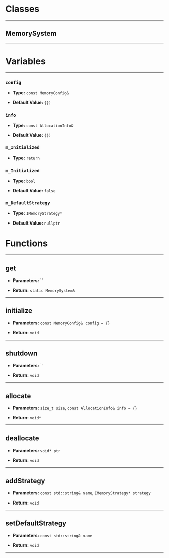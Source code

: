 # Classes
---

## MemorySystem
---




# Variables
---

### `config`

- **Type:** `const MemoryConfig&`

- **Default Value:** `{})`



### `info`

- **Type:** `const AllocationInfo&`

- **Default Value:** `{})`



### `m_Initialized`

- **Type:** `return`



### `m_Initialized`

- **Type:** `bool`

- **Default Value:** `false`



### `m_DefaultStrategy`

- **Type:** `IMemoryStrategy*`

- **Default Value:** `nullptr`




# Functions
---

## get



- **Parameters:** ``

- **Return:** `static MemorySystem&`

---

## initialize



- **Parameters:** `const MemoryConfig& config = {}`

- **Return:** `void`

---

## shutdown



- **Parameters:** ``

- **Return:** `void`

---

## allocate



- **Parameters:** `size_t size`, `const AllocationInfo& info = {}`

- **Return:** `void*`

---

## deallocate



- **Parameters:** `void* ptr`

- **Return:** `void`

---

## addStrategy



- **Parameters:** `const std::string& name`, `IMemoryStrategy* strategy`

- **Return:** `void`

---

## setDefaultStrategy



- **Parameters:** `const std::string& name`

- **Return:** `void`

---

